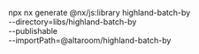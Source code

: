 npx nx generate @nx/js:library highland-batch-by \
--directory=libs/highland-batch-by \
--publishable \
--importPath=@altaroom/highland-batch-by
